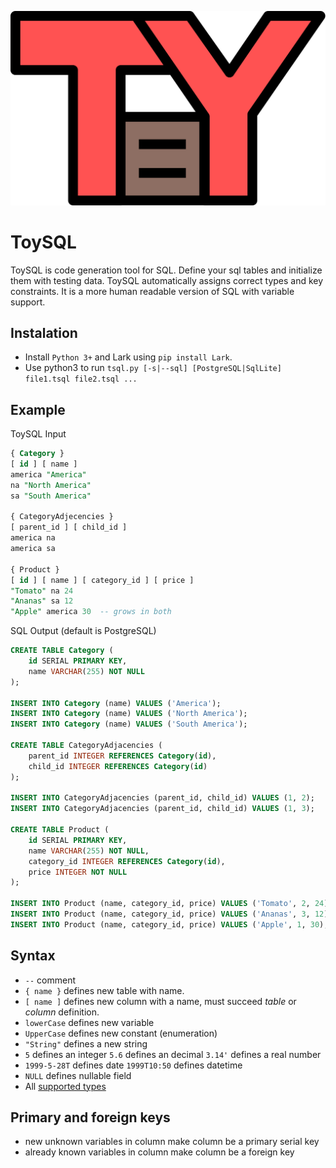 ![Logo](logo.svg)

# ToySQL
ToySQL is code generation tool for SQL. Define your sql tables and initialize
them with testing data. ToySQL automatically assigns correct types and key
constraints. It is a more human readable version of SQL with variable support.

## Instalation
* Install `Python 3+` and Lark using `pip install Lark`.
* Use python3 to run `tsql.py [-s|--sql] [PostgreSQL|SqlLite] file1.tsql file2.tsql ...`

## Example
ToySQL Input
```sql
{ Category }
[ id ] [ name ]
america "America"
na "North America"
sa "South America"

{ CategoryAdjecencies }
[ parent_id ] [ child_id ]
america na
america sa

{ Product }
[ id ] [ name ] [ category_id ] [ price ]
"Tomato" na 24
"Ananas" sa 12
"Apple" america 30  -- grows in both
```

SQL Output (default is PostgreSQL)
```sql
CREATE TABLE Category (
    id SERIAL PRIMARY KEY,
    name VARCHAR(255) NOT NULL
);

INSERT INTO Category (name) VALUES ('America');
INSERT INTO Category (name) VALUES ('North America');
INSERT INTO Category (name) VALUES ('South America');

CREATE TABLE CategoryAdjacencies (
    parent_id INTEGER REFERENCES Category(id),
    child_id INTEGER REFERENCES Category(id)
);

INSERT INTO CategoryAdjacencies (parent_id, child_id) VALUES (1, 2);
INSERT INTO CategoryAdjacencies (parent_id, child_id) VALUES (1, 3);

CREATE TABLE Product (
    id SERIAL PRIMARY KEY,
    name VARCHAR(255) NOT NULL,
    category_id INTEGER REFERENCES Category(id),
    price INTEGER NOT NULL
);

INSERT INTO Product (name, category_id, price) VALUES ('Tomato', 2, 24);
INSERT INTO Product (name, category_id, price) VALUES ('Ananas', 3, 12);
INSERT INTO Product (name, category_id, price) VALUES ('Apple', 1, 30);
```

## Syntax
* `--` comment
* `{ name }` defines new table with name.
* `[ name ]` defines new column with a name, must succeed *table* or *column* definition.
* `lowerCase` defines new variable
* `UpperCase` defines new constant (enumeration)
* `"String"` defines a new string
* `5` defines an integer
`5.6` defines an decimal
`3.14'` defines a real number
* `1999-5-28T` defines date
`1999T10:50` defines datetime
* `NULL` defines nullable field
* All [supported types](data_types.md)

## Primary and foreign keys
* new unknown variables in column make column be a primary serial key
* already known variables in column make column be a foreign key
